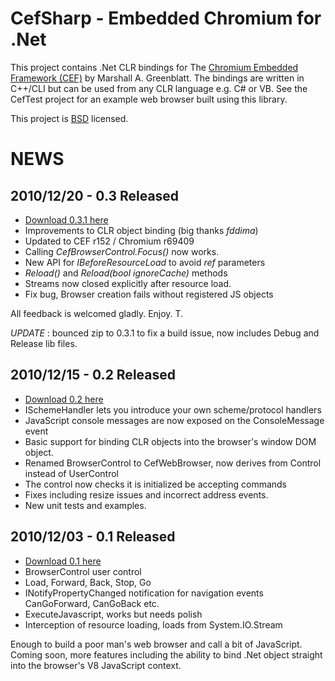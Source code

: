 CefSharp - Embedded Chromium for .Net
=====================================

This project contains .Net CLR bindings for The [Chromium Embedded Framework (CEF)](http://code.google.com/p/chromiumembedded/ "Google Code") by Marshall A. Greenblatt.  The bindings are written in C++/CLI but can be used from any CLR language e.g. C# or VB.  See the CefTest project for an example web browser built using this library.

This project is [BSD](http://www.opensource.org/licenses/bsd-license.php "BSD License") licensed.

NEWS
====

2010/12/20 - 0.3 Released
-------------------------
- [Download 0.3.1 here](https://github.com/downloads/chillitom/CefSharp/CefSharp-0.3.1.7z "src, bins and examples")
- Improvements to CLR object binding (big thanks _fddima_)
- Updated to CEF r152 / Chromium r69409
- Calling _CefBrowserControl.Focus()_ now works.
- New API for _IBeforeResourceLoad_ to avoid _ref_ parameters
- _Reload()_ and _Reload(bool ignoreCache)_ methods
- Streams now closed explicitly after resource load.
- Fix bug, Browser creation fails without registered JS objects

All feedback is welcomed gladly. Enjoy. T.

_UPDATE_ : bounced zip to 0.3.1 to fix a build issue, now includes Debug and Release lib files.

2010/12/15 - 0.2 Released
-------------------------
- [Download 0.2 here](https://github.com/downloads/chillitom/CefSharp/CefSharp-0.2.7z "src, bins and examples")
- ISchemeHandler lets you introduce your own scheme/protocol handlers
- JavaScript console messages are now exposed on the ConsoleMessage event
- Basic support for binding CLR objects into the browser's window DOM object.
- Renamed BrowserControl to CefWebBrowser, now derives from Control instead of UserControl
- The control now checks it is initialized be accepting commands
- Fixes including resize issues and incorrect address events.
- New unit tests and examples.

2010/12/03 - 0.1 Released 
-------------------------
- [Download 0.1 here](https://github.com/downloads/chillitom/CefSharp/CefSharp-0.1.7z "src, bins and examples")
- BrowserControl user control
- Load, Forward, Back, Stop, Go
- INotifyPropertyChanged notification for navigation events CanGoForward, CanGoBack etc.
- ExecuteJavascript, works but needs polish
- Interception of resource loading, loads from System.IO.Stream

Enough to build a poor man's web browser and call a bit of JavaScript. Coming soon, more features including the ability to bind .Net object straight into the browser's V8 JavaScript context.
			





